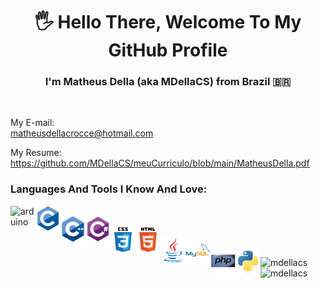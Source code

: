 <h1 align="center">🖐 Hello There, Welcome To My GitHub Profile</h1>
<h3 align="center">I'm Matheus Della (aka MDellaCS) from Brazil 🇧🇷</h3><br>

My E-mail:<br>
matheusdellacrocce@hotmail.com

My Resume:<br>
https://github.com/MDellaCS/meuCurriculo/blob/main/MatheusDella.pdf

<h3 align="left">Languages And Tools I Know And Love:</h3>

<a href="https://www.arduino.cc/" target="_blank" rel="noreferrer">
<img align="left" src="https://cdn.worldvectorlogo.com/logos/arduino-1.svg" alt="arduino" width="40" height="40"/></a>

<a href="https://www.cprogramming.com/" target="_blank" rel="noreferrer">
<img align="left" src="https://raw.githubusercontent.com/devicons/devicon/master/icons/c/c-original.svg" alt="c" width="40" height="40"/></a>
<br>
<a href="https://www.w3schools.com/cpp/" target="_blank" rel="noreferrer">
<img align="left" src="https://raw.githubusercontent.com/devicons/devicon/master/icons/cplusplus/cplusplus-original.svg" alt="cplusplus" width="40" height="40"/></a>

<a href="https://www.w3schools.com/cs/" target="_blank" rel="noreferrer">
<img align="left" src="https://raw.githubusercontent.com/devicons/devicon/master/icons/csharp/csharp-original.svg" alt="csharp" width="40" height="40"/></a>
<br>
<a href="https://www.w3schools.com/css/" target="_blank" rel="noreferrer">
<img align="left" src="https://raw.githubusercontent.com/devicons/devicon/master/icons/css3/css3-original-wordmark.svg" alt="css3" width="40" height="40"/></a>

<a href="https://www.w3.org/html/" target="_blank" rel="noreferrer">
<img align="left" src="https://raw.githubusercontent.com/devicons/devicon/master/icons/html5/html5-original-wordmark.svg" alt="html5" width="40" height="40"/></a>
<br>
<a href="https://www.java.com" target="_blank" rel="noreferrer">
<img align="left" src="https://raw.githubusercontent.com/devicons/devicon/master/icons/java/java-original.svg" alt="java" width="40" height="40"/></a>

<a href="https://www.mysql.com/" target="_blank" rel="noreferrer">
<img align="left" src="https://raw.githubusercontent.com/devicons/devicon/master/icons/mysql/mysql-original-wordmark.svg" alt="mysql" width="40" height="40"/></a>
<br>
<a href="https://www.php.net" target="_blank" rel="noreferrer">
<img align="left" src="https://raw.githubusercontent.com/devicons/devicon/master/icons/php/php-original.svg" alt="php" width="40" height="40"/></a>

<a href="https://www.python.org" target="_blank" rel="noreferrer">
<img align="left" src="https://raw.githubusercontent.com/devicons/devicon/master/icons/python/python-original.svg" alt="python" width="40" height="40"/></a>

<p><img align="left" src="https://github-readme-stats.vercel.app/api/top-langs?username=mdellacs&show_icons=true&theme=dracula&locale=en&layout=compact" alt="mdellacs" /></p>

<p><img align="left" src="https://github-readme-stats.vercel.app/api?username=mdellacs&show_icons=true&theme=dracula&locale=en" alt="mdellacs" /></p>
